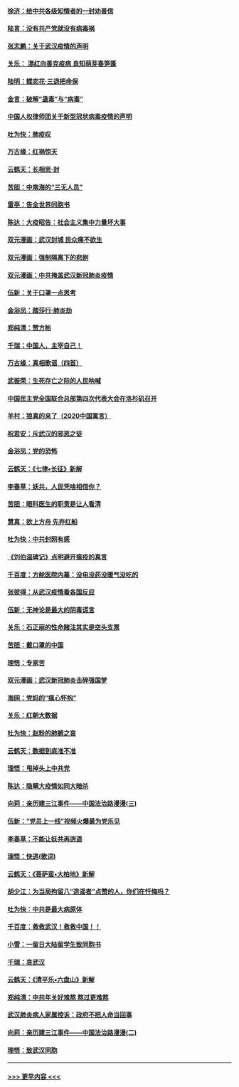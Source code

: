 #### [徐济：给中共各级知情者的一封劝善信](../pages/nsc993/n11868561.md?t=02151011) 
#### [陆言：没有共产党就没有病毒祸](../pages/nsc993/n11868232.md?t=02151011) 
#### [张志鹏：关于武汉疫情的声明](../pages/nsc993/n11867182.md?t=02151011) 
#### [关乐： 漂红向善克疫病 良知萌芽春笋蓬](../pages/nsc993/n11865710.md?t=02151011) 
#### [陆明：蝶恋花‧三退把命保](../pages/nsc993/n11865673.md?t=02151011) 
#### [金言：破解“蛊毒”与“病毒”](../pages/nsc993/n11864103.md?t=02151011) 
#### [中国人权律师团关于新型冠状病毒疫情的声明](../pages/nsc993/n11864249.md?t=02151011) 
#### [吐为快：肺疫叹](../pages/nsc993/n11864027.md?t=02151011) 
#### [万古缘：红祸惊天](../pages/nsc993/n11864079.md?t=02151011) 
#### [云鹤天：长相思‧封](../pages/nsc993/n11864006.md?t=02151011) 
#### [苦胆：中南海的“三无人员”](../pages/nsc993/n11862997.md?t=02151011) 
#### [雷亭：告全世界同胞书](../pages/nsc993/n11862572.md?t=02151011) 
#### [陈达：大疫昭告：社会主义集中力量坏大事](../pages/nsc993/n11859419.md?t=02151011) 
#### [双元漫画：武汉封城 民众痛不欲生](../pages/nsc993/n11859287.md?t=02151011) 
#### [双元漫画：强制隔离下的悲剧](../pages/nsc993/n11859244.md?t=02151011) 
#### [双元漫画：中共掩盖武汉新冠肺炎疫情](../pages/nsc993/n11858249.md?t=02151011) 
#### [伍新：关于口罩一点思考](../pages/nsc993/n11859195.md?t=02151011) 
#### [金浴凤：踏莎行‧肺炎劫](../pages/nsc993/n11858227.md?t=02151011) 
#### [郑纯清：赞方彬](../pages/nsc993/n11856803.md?t=02151011) 
#### [千瑞；中国人，主宰自己！](../pages/nsc993/n11856793.md?t=02151011) 
#### [万古缘：真相歌谣（四首）](../pages/nsc993/n11856263.md?t=02151011) 
#### [武振荣：生死存亡之际的人民呐喊](../pages/nsc993/n11856256.md?t=02151011) 
#### [中国民主党全国联合总部第四次代表大会在洛杉矶召开](../pages/nsc993/n11856344.md?t=02151011) 
#### [羊村：狼真的来了（2020中国寓言）](../pages/nsc993/n11856229.md?t=02151011) 
#### [祝君安：斥武汉的邪恶之徒](../pages/nsc993/n11855861.md?t=02151011) 
#### [金浴凤：党的恐怖](../pages/nsc993/n11855849.md?t=02151011) 
#### [云鹤天：《七律▪长征》新解](../pages/nsc993/n11855479.md?t=02151011) 
#### [李春草：妖共，人民凭啥相信你？](../pages/nsc993/n11855196.md?t=02151011) 
#### [苦胆：眼科医生的职责是让人看清](../pages/nsc993/n11853840.md?t=02151011) 
#### [慧真：欲上方舟 先弃红船](../pages/nsc993/n11853483.md?t=02151011) 
#### [吐为快：中共封网有感](../pages/nsc993/n11852575.md?t=02151011) 
#### [《刘伯温碑记》点明避开瘟疫的真言](../pages/nsc993/n11852128.md?t=02151011) 
#### [千百度：方舱医院内幕：没电没药没暖气没吃的](../pages/nsc993/n11850211.md?t=02151011) 
#### [张彼得：从武汉疫情看各国反应](../pages/nsc993/n11850102.md?t=02151011) 
#### [伍新：无神论是最大的阴毒谎言](../pages/nsc993/n11846129.md?t=02151011) 
#### [关乐：石正丽的性命赌注其实是空头支票](../pages/nsc993/n11846109.md?t=02151011) 
#### [苦胆：戴口罩的中国](../pages/nsc993/n11845576.md?t=02151011) 
#### [理悟：专家苦](../pages/nsc993/n11845564.md?t=02151011) 
#### [双元漫画：武汉新冠肺炎击碎强国梦](../pages/nsc993/n11843320.md?t=02151011) 
#### [海网：党妈的“瘟心怀抱”](../pages/nsc993/n11840740.md?t=02151011) 
#### [关乐：红朝大数据](../pages/nsc993/n11840675.md?t=02151011) 
#### [吐为快：赵粉的肺腑之哀](../pages/nsc993/n11840618.md?t=02151011) 
#### [云鹤天：数据到底准不准](../pages/nsc993/n11840325.md?t=02151011) 
#### [理悟：甩掉头上中共党](../pages/nsc993/n11838826.md?t=02151011) 
#### [陈达：隐瞒大疫情如同大暗杀](../pages/nsc993/n11838771.md?t=02151011) 
#### [向莉：亲历建三江事件——中国法治路漫漫(三)](../pages/nsc993/n11831825.md?t=02151011) 
#### [伍新：“党员上一线”视频火爆最为党乐见](../pages/nsc993/n11838200.md?t=02151011) 
#### [李春草：不能让妖共再逍遥](../pages/nsc993/n11838102.md?t=02151011) 
#### [理悟：快逃(歌词)](../pages/nsc993/n11838083.md?t=02151011) 
#### [云鹤天：《菩萨蛮▪大柏地》新解](../pages/nsc993/n11838059.md?t=02151011) 
#### [胡少江：为当局拘留八“造谣者”点赞的人，你们在忏悔吗？](../pages/nsc993/n11836801.md?t=02151011) 
#### [吐为快：中共是最大病原体](../pages/nsc993/n11836748.md?t=02151011) 
#### [千百度：救救武汉！救救中国！！](../pages/nsc993/n11836145.md?t=02151011) 
#### [小雪：一留日大陆留学生致同胞书](../pages/nsc993/n11834624.md?t=02151011) 
#### [千瑞：哀武汉](../pages/nsc993/n11833647.md?t=02151011) 
#### [云鹤天：《清平乐▪六盘山》新解](../pages/nsc993/n11833611.md?t=02151011) 
#### [郑纯清：中共年关好难熬 熬过更难熬](../pages/nsc993/n11833489.md?t=02151011) 
#### [武汉肺炎病人家属控诉：政府不把人命当回事](../pages/nsc993/n11833205.md?t=02151011) 
#### [向莉：亲历建三江事件——中国法治路漫漫(二)](../pages/nsc993/n11829102.md?t=02151011) 
#### [理悟：致武汉同胞](../pages/nsc993/n11831522.md?t=02151011) 

----
#### [ >>> 更早内容 <<< ](../indexes/nsc993-earlier.md)
